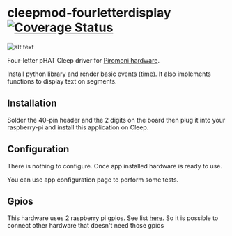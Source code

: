 # cleepmod-fourletterdisplay [![Coverage Status](https://coveralls.io/repos/github/tangb/cleepmod-fourletterdisplay/badge.svg?branch=master)](https://coveralls.io/github/tangb/cleepmod-fourletterdisplay?branch=master)

![alt text](https://github.com/tangb/cleepmod-fourletterdisplay/raw/master/resources/phat.jpg "Piromoni Four-letter pHAT")

Four-letter pHAT Cleep driver for [Piromoni hardware](https://shop.pimoroni.com/products/four-letter-phat).

Install python library and render basic events (time). It also implements functions to display text on segments.

## Installation

Solder the 40-pin header and the 2 digits on the board then plug it into your raspberry-pi and install this application on Cleep.

## Configuration

There is nothing to configure. Once app installed hardware is ready to use.

You can use app configuration page to perform some tests.

## Gpios

This hardware uses 2 raspberry pi gpios. See list [here](https://pinout.xyz/pinout/four_letter_phat).
So it is possible to connect other hardware that doesn't need those gpios


